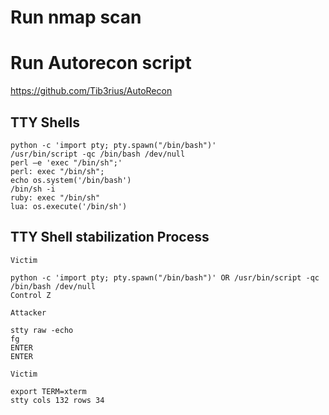 # Run nmap scan

# Run Autorecon script

https://github.com/Tib3rius/AutoRecon

## TTY Shells

```
python -c 'import pty; pty.spawn("/bin/bash")'
/usr/bin/script -qc /bin/bash /dev/null
perl —e 'exec "/bin/sh";'
perl: exec "/bin/sh";
echo os.system('/bin/bash')
/bin/sh -i
ruby: exec "/bin/sh"
lua: os.execute('/bin/sh')
```

## TTY Shell stabilization Process

```
Victim

python -c 'import pty; pty.spawn("/bin/bash")' OR /usr/bin/script -qc /bin/bash /dev/null
Control Z

Attacker 

stty raw -echo
fg
ENTER
ENTER

Victim

export TERM=xterm
stty cols 132 rows 34
```
